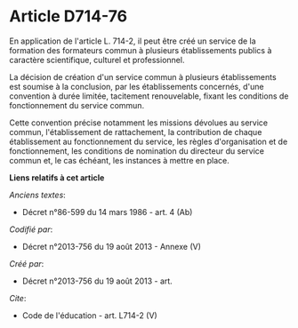 # Article D714-76

En application de l'article L. 714-2, il peut être créé un service de la formation des formateurs commun à plusieurs
établissements publics à caractère scientifique, culturel et professionnel. 

La décision de création d'un service commun à plusieurs établissements est soumise à la conclusion, par les établissements
concernés, d'une convention à durée limitée, tacitement renouvelable, fixant les conditions de fonctionnement du service
commun. 

Cette convention précise notamment les missions dévolues au service commun, l'établissement de rattachement, la contribution
de chaque établissement au fonctionnement du service, les règles d'organisation et de fonctionnement, les conditions de
nomination du directeur du service commun et, le cas échéant, les instances à mettre en place.

**Liens relatifs à cet article**

_Anciens textes_:

  - Décret n°86-599 du 14 mars 1986 - art. 4 (Ab)

_Codifié par_:

  - Décret n°2013-756 du 19 août 2013 -  Annexe (V)

_Créé par_:

  - Décret n°2013-756 du 19 août 2013 - art.

_Cite_:

  - Code de l'éducation - art. L714-2 (V)
